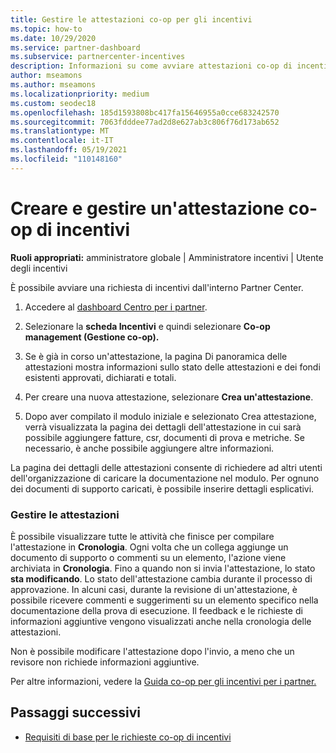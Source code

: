 ```yaml
---
title: Gestire le attestazioni co-op per gli incentivi
ms.topic: how-to
ms.date: 10/29/2020
ms.service: partner-dashboard
ms.subservice: partnercenter-incentives
description: Informazioni su come avviare attestazioni co-op di incentivi da Partner Center. È possibile visualizzare tutte le attività che finisce per compilare l'attestazione nella cronologia.
author: mseamons
ms.author: mseamons
ms.localizationpriority: medium
ms.custom: seodec18
ms.openlocfilehash: 185d1593808bc417fa15646955a0cce683242570
ms.sourcegitcommit: 7063fdddee77ad2d8e627ab3c806f76d173ab652
ms.translationtype: MT
ms.contentlocale: it-IT
ms.lasthandoff: 05/19/2021
ms.locfileid: "110148160"
---
```

# <a name="create-and-manage-an-incentives-co-op-claim"></a>Creare e gestire un'attestazione co-op di incentivi

**Ruoli appropriati:** amministratore globale | Amministratore incentivi | Utente degli incentivi

È possibile avviare una richiesta di incentivi dall'interno Partner Center.

1. Accedere al [dashboard Centro per i partner](https://partner.microsoft.com/dashboard/).

2. Selezionare la **scheda Incentivi** e quindi selezionare **Co-op management (Gestione co-op).**

3. Se è già in corso un'attestazione, la pagina Di panoramica delle attestazioni mostra informazioni sullo stato delle attestazioni e dei fondi esistenti approvati, dichiarati e totali.

4. Per creare una nuova attestazione, selezionare **Crea un'attestazione**.

5. Dopo aver compilato il modulo iniziale e selezionato Crea attestazione, verrà visualizzata la pagina dei dettagli dell'attestazione in cui sarà possibile aggiungere fatture, csr, documenti di prova e metriche. Se necessario, è anche possibile aggiungere altre informazioni.

La pagina dei dettagli delle attestazioni consente di richiedere ad altri utenti dell'organizzazione di caricare la documentazione nel modulo. Per ognuno dei documenti di supporto caricati, è possibile inserire dettagli esplicativi. 

### <a name="manage-your-claims"></a>Gestire le attestazioni

È possibile visualizzare tutte le attività che finisce per compilare l'attestazione in **Cronologia**. Ogni volta che un collega aggiunge un documento di supporto o commenti su un elemento, l'azione viene archiviata in **Cronologia**. Fino a quando non si invia l'attestazione, lo stato **sta modificando**. Lo stato dell'attestazione cambia durante il processo di approvazione. In alcuni casi, durante la revisione di un'attestazione, è possibile ricevere commenti e suggerimenti su un elemento specifico nella documentazione della prova di esecuzione. Il feedback e le richieste di informazioni aggiuntive vengono visualizzati anche nella cronologia delle attestazioni.

Non è possibile modificare l'attestazione dopo l'invio, a meno che un revisore non richiede informazioni aggiuntive.

Per altre informazioni, vedere la [Guida co-op per gli incentivi per i partner.](https://assetsprod.microsoft.com/co-op-guidebook.pdf)

## <a name="next-steps"></a>Passaggi successivi

- [Requisiti di base per le richieste co-op di incentivi](core-requirements.md)